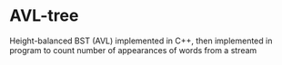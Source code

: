 # AVL-tree
Height-balanced BST (AVL) implemented in C++, then implemented in program to count number of appearances of words from a stream
